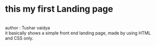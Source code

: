 # this my first Landing page
<br>
author : Tushar vaidya
<br>
it basically shows a simple front end landing page, made by using HTML and CSS only.
